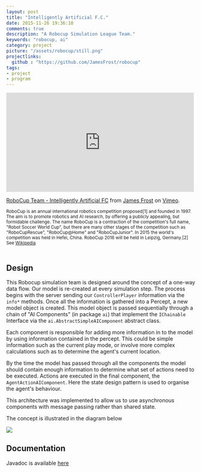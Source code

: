 ```yaml
---
layout: post
title: "Intelligently Artificial F.C."
date: 2015-11-26 19:36:18
comments: true
description: "A Robocup Simulation League Team."
keywords: "robocup, ai"
category: project  
picture: "/assets/robocup/still.png"
projectlinks: 
  github : "https://github.com/JamesFrost/robocup"
tags:
- project
- program
---
```


<div class="text-center">
	<iframe src="https://player.vimeo.com/video/155558305" width="500" height="264" frameborder="0" webkitallowfullscreen mozallowfullscreen allowfullscreen></iframe>
	<p><a href="https://vimeo.com/155558305">RoboCup Team - Intelligently Artificial FC</a> from <a href="https://vimeo.com/user27113666">James Frost</a> on <a href="https://vimeo.com">Vimeo</a>.</p>
</div>

<div class="text-center">
<small>
RoboCup is an annual international robotics competition proposed[1] and founded in 1997. The aim is to promote robotics and AI research, by offering a publicly appealing, but formidable challenge. The name RoboCup is a contraction of the competition's full name, "Robot Soccer World Cup", but there are many other stages of the competition such as "RoboCupRescue", "RoboCup@Home" and "RoboCupJunior". In 2015 the world's competition was held in Hefei, China. RoboCup 2016 will be held in Leipzig, Germany.[2]
See <a href="https://en.wikipedia.org/wiki/RoboCup">Wikipedia</a>
</small>
</div>
<br>

## Design
This Robocup simulation team is designed around the concept of a one-way data flow. Our model is re-created at every simulation step. The process begins with the server sending our ```ControllerPlayer``` information via the ```info*``` methods. Once all the information is gathered into a Percept, a new model object is created. This model object is passed sequentially through a chain of "AI Components" (in package ```ai```) that implement the ```IChainable``` Interface via the ```ai.AbstractSimpleAIComponent``` abstract class.

Each component is responsible for adding more information in to the model by using information contained in the percept. This could be simple information such as the current play mode, or involve more complex calculations such as to determine the agent's current location.

By the time the model has passed through all the components the model should contain enough information to determine what set of actions need to be executed. Actions are executed in the final component, the ```AgentActionAIComponent```. Here the state design pattern is used to organise the agent's behaviour.

This architecture was implemented to allow us to use asynchronous components with message passing rather than shared state.

The concept is illustrated in the diagram below

<img src="{{ site.url | append: '/assets/robocup/dataflow.jpg' }}">

## Documentation

Javadoc is available [here](http://ragnarula.github.io/robocup)
